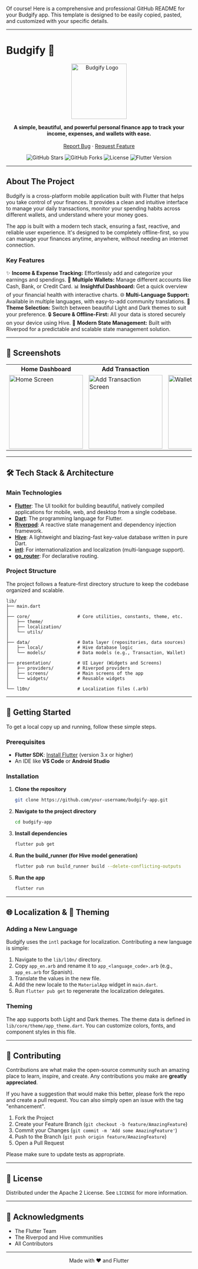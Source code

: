 Of course! Here is a comprehensive and professional GitHub README for your Budgify app. This template is designed to be easily copied, pasted, and customized with your specific details.

---

# Budgify 💸

<div align="center">
  <img src="https://your-logo-url-here.com/logo.png" alt="Budgify Logo" width="150"/>
</div>

<p align="center">
  <strong>A simple, beautiful, and powerful personal finance app to track your income, expenses, and wallets with ease.</strong>
  <br />
  <br />
  <a href="https://github.com/your-username/budgify-app/issues">Report Bug</a>
  ·
  <a href="https://github.com/your-username/budgify-app/issues">Request Feature</a>
</p>

<p align="center">
  <img src="https://img.shields.io/github/stars/your-username/budgify-app?style=for-the-badge" alt="GitHub Stars"/>
  <img src="https://img.shields.io/github/forks/your-username/budgify-app?style=for-the-badge" alt="GitHub Forks"/>
  <img src="https://img.shields.io/github/license/your-username/budgify-app?style=for-the-badge" alt="License"/>
  <img src="https://img.shields.io/badge/Flutter-3.x-blue?style=for-the-badge&logo=flutter" alt="Flutter Version"/>
</p>

---

## About The Project

Budgify is a cross-platform mobile application built with Flutter that helps you take control of your finances. It provides a clean and intuitive interface to manage your daily transactions, monitor your spending habits across different wallets, and understand where your money goes.

The app is built with a modern tech stack, ensuring a fast, reactive, and reliable user experience. It's designed to be completely offline-first, so you can manage your finances anytime, anywhere, without needing an internet connection.

### Key Features

✨ **Income & Expense Tracking:** Effortlessly add and categorize your earnings and spendings.
👛 **Multiple Wallets:** Manage different accounts like Cash, Bank, or Credit Card.
📊 **Insightful Dashboard:** Get a quick overview of your financial health with interactive charts.
🌐 **Multi-Language Support:** Available in multiple languages, with easy-to-add community translations.
🎨 **Theme Selection:** Switch between beautiful Light and Dark themes to suit your preference.
🔒 **Secure & Offline-First:** All your data is stored securely on your device using Hive.
🔄 **Modern State Management:** Built with Riverpod for a predictable and scalable state management solution.

---

## 📱 Screenshots

<table align="center">
  <tr>
    <td align="center"><strong>Home Dashboard</strong></td>
    <td align="center"><strong>Add Transaction</strong></td>
    <td align="center"><strong>Wallets</strong></td>
    <td align="center"><strong>Settings</strong></td>
  </tr>
  <tr>
    <td><img src="path/to/your/screenshot_home.png" alt="Home Screen" width="200"/></td>
    <td><img src="path/to/your/screenshot_add.png" alt="Add Transaction Screen" width="200"/></td>
    <td><img src="path/to/your/screenshot_wallets.png" alt="Wallets Screen" width="200"/></td>
    <td><img src="path/to/your/screenshot_settings.png" alt="Settings Screen with Theme/Language" width="200"/></td>
  </tr>
</table>

---

## 🛠️ Tech Stack & Architecture

### Main Technologies

*   **[Flutter](https://flutter.dev/)**: The UI toolkit for building beautiful, natively compiled applications for mobile, web, and desktop from a single codebase.
*   **[Dart](https://dart.dev/)**: The programming language for Flutter.
*   **[Riverpod](https://riverpod.dev/)**: A reactive state management and dependency injection framework.
*   **[Hive](https://pub.dev/packages/hive)**: A lightweight and blazing-fast key-value database written in pure Dart.
*   **[intl](https://pub.dev/packages/intl)**: For internationalization and localization (multi-language support).
*   **[go_router](https://pub.dev/packages/go_router)**: For declarative routing.

### Project Structure

The project follows a feature-first directory structure to keep the codebase organized and scalable.

```
lib/
├── main.dart
│
├── core/                  # Core utilities, constants, theme, etc.
│   ├── theme/
│   ├── localization/
│   └── utils/
│
├── data/                  # Data layer (repositories, data sources)
│   ├── local/             # Hive database logic
│   └── models/            # Data models (e.g., Transaction, Wallet)
│
├── presentation/          # UI Layer (Widgets and Screens)
│   ├── providers/         # Riverpod providers
│   ├── screens/           # Main screens of the app
│   └── widgets/           # Reusable widgets
│
└── l10n/                  # Localization files (.arb)
```

---

## 🚀 Getting Started

To get a local copy up and running, follow these simple steps.

### Prerequisites

*   **Flutter SDK**: [Install Flutter](https://flutter.dev/docs/get-started/install) (version 3.x or higher)
*   An IDE like **VS Code** or **Android Studio**

### Installation

1.  **Clone the repository**
    ```sh
    git clone https://github.com/your-username/budgify-app.git
    ```
2.  **Navigate to the project directory**
    ```sh
    cd budgify-app
    ```
3.  **Install dependencies**
    ```sh
    flutter pub get
    ```
4.  **Run the build_runner (for Hive model generation)**
    ```sh
    flutter pub run build_runner build --delete-conflicting-outputs
    ```
5.  **Run the app**
    ```sh
    flutter run
    ```

---

## 🌐 Localization & 🎨 Theming

### Adding a New Language

Budgify uses the `intl` package for localization. Contributing a new language is simple:

1.  Navigate to the `lib/l10n/` directory.
2.  Copy `app_en.arb` and rename it to `app_<language_code>.arb` (e.g., `app_es.arb` for Spanish).
3.  Translate the values in the new file.
4.  Add the new locale to the `MaterialApp` widget in `main.dart`.
5.  Run `flutter pub get` to regenerate the localization delegates.

### Theming

The app supports both Light and Dark themes. The theme data is defined in `lib/core/theme/app_theme.dart`. You can customize colors, fonts, and component styles in this file.

---

## 🤝 Contributing

Contributions are what make the open-source community such an amazing place to learn, inspire, and create. Any contributions you make are **greatly appreciated**.

If you have a suggestion that would make this better, please fork the repo and create a pull request. You can also simply open an issue with the tag "enhancement".

1.  Fork the Project
2.  Create your Feature Branch (`git checkout -b feature/AmazingFeature`)
3.  Commit your Changes (`git commit -m 'Add some AmazingFeature'`)
4.  Push to the Branch (`git push origin feature/AmazingFeature`)
5.  Open a Pull Request

Please make sure to update tests as appropriate.

---

## 📜 License

Distributed under the Apache 2 License. See `LICENSE` for more information.

---

## 🙏 Acknowledgments

*   The Flutter Team
*   The Riverpod and Hive communities
*   All Contributors

---

<p align="center">
  Made with ❤️ and Flutter
</p>
